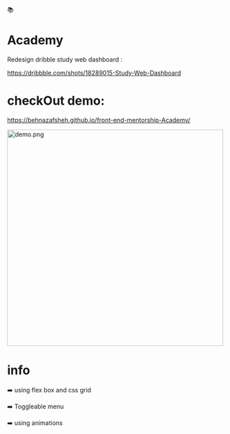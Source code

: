 📚

# Academy

Redesign dribble study web dashboard :

https://dribbble.com/shots/18289015-Study-Web-Dashboard


# checkOut demo:
https://behnazafsheh.github.io/front-end-mentorship-Academy/

<img width="500" alt="demo.png" src="https://user-images.githubusercontent.com/19150633/173231334-79a42ee5-33ac-4614-88e7-8259f2c78ddd.png">

# info
➡️ using flex box and css grid

➡️ Toggleable menu

➡️ using animations
